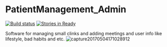 # PatientManagement_Admin

[![Build status](https://ci.appveyor.com/api/projects/status/fsvv6mhubamfmnvw?svg=true)](https://ci.appveyor.com/project/Magik3a/patientmanagement-admin)
[![Stories in Ready](https://badge.waffle.io/Magik3a/PatientManagement_Admin.svg?label=ready&title=Ready)](http://waffle.io/Magik3a/PatientManagement_Admin)


Software for managing small clinks and adding meetings and user info like lifestyle, bad habits and etc.
<img src="https://i.imgur.com/xUXMObN.png" alt="capture20170504171028912" border="0">
